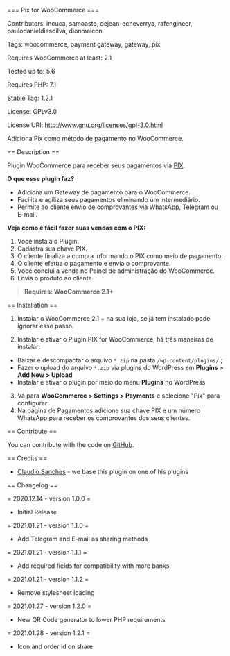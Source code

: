 
=== Pix for WooCommerce ===

Contributors: incuca, samoaste, dejean-echeverrya, rafengineer, paulodanieldiasdilva, dionmaicon

Tags: woocommerce, payment gateway, gateway, pix

Requires WooCommerce at least: 2.1

Tested up to: 5.6

Requires PHP: 7.1

Stable Tag: 1.2.1

License: GPLv3.0

License URI: http://www.gnu.org/licenses/gpl-3.0.html

Adiciona Pix como método de pagamento no WooCommerce.

== Description ==

Plugin WooCommerce para receber seus pagamentos via [PIX](https://www.bb.com.br/pbb/pagina-inicial/pix#/).

**O que esse plugin faz?**

- Adiciona um Gateway de pagamento para o WooCommerce.
- Facilita e  agiliza seus pagamentos eliminando um intermediário.
- Permite ao cliente envio de comprovantes via WhatsApp, Telegram ou E-mail.

**Veja como é fácil fazer suas vendas com o PIX:**

1. Você instala o Plugin.
2. Cadastra sua chave PIX.
3. O cliente finaliza a compra informando o PIX como meio de pagamento.
4. O cliente efetua o pagamento e envia o comprovante.
5. Você conclui a venda no Painel de administração do WooCommerce.
6. Envia o produto ao cliente.

>  **Requires: WooCommerce 2.1+**


== Installation ==

 1. Instalar o WooCommerce 2.1 + na sua loja, se já tem instalado pode
    ignorar esse passo.

 2. Instalar e ativar o Plugin PIX for WooCommerce, há três maneiras de instalar:

  - Baixar e descompactar o arquivo `*.zip` na pasta  `/wp-content/plugins/` ;
  - Fazer o upload do arquivo `*.zip`  via plugins do WordPress em  **Plugins &gt; Add New &gt; Upload**
  - Instalar e ativar o plugin por meio do menu **Plugins** no WordPress

3. Vá para  **WooCommerce &gt; Settings &gt; Payments** e selecione "Pix" para configurar.
4. Na página de Pagamentos adicione sua chave PIX e um número  WhatsApp para receber os comprovantes dos seus clientes.

== Contribute ==



You can contribute with the code on [GitHub](https://github.com/InCuca/woocommerce-pix).



== Credits ==



*  [Claudio Sanches](https://claudiosanches.com/) - we base this plugin on one of his plugins



== Changelog ==



= 2020.12.14 - version 1.0.0 =

* Initial Release

= 2021.01.21 - version 1.1.0 =

* Add Telegram and E-mail as sharing methods

= 2021.01.21 - version 1.1.1 =

* Add required fields for compatibility with more banks

= 2021.01.21 - version 1.1.2 =

* Remove stylesheet loading

= 2021.01.27 - version 1.2.0 =

* New QR Code generator to lower PHP requirements

= 2021.01.28 - version 1.2.1 =

* Icon and order id on share